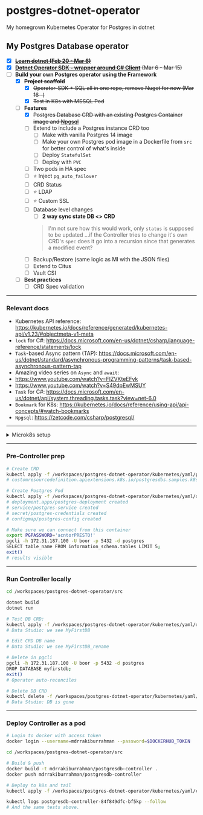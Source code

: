 ﻿# postgres-dotnet-operator

My homegrown Kubernetes Operator for Postgres in dotnet

## My Postgres Database operator
- [x]  ~~[**Learn dotnet (Feb 20 - Mar 6)**](https://github.com/mdrakiburrahman/exercism_dotnet)~~
- [x]  ~~[**Dotnet Operator SDK - wrapper around C# Client**](https://github.com/mdrakiburrahman/postgres-dotnet-operator/tree/main/src/OperatorSDK) (Mar 6 - Mar 15)~~
- [ ]  **Build your own Postgres operator using the Framework**
    - [x] ~~**Project scaffold**~~
        - [x] ~~Operator-SDK + SQL all in one repo, remove Nuget for now (Mar 16 -)~~
        - [x] ~~Test in K8s with MSSQL Pod~~
    - [ ]  **Features**
        - [X]  ~~Postgres Database CRD with an existing Postgres Container image and [Npgsql](https://www.nuget.org/packages/Npgsql/)~~
        - [ ]  Extend to include a Postgres instance CRD too
			- [ ] Make with vanilla Postgres 14 image
			- [ ] Make your own Postgres pod image in a Dockerfile from `src` for better control of what's inside
			- [ ] Deploy `StatefulSet` 
			- [ ] Deploy with `PVC`
		- [ ]  Two pods in HA spec
        - [ ]  ⭐ Inject `pg_auto_failover`
        - [ ]  CRD Status
		- [ ]  ⭐ LDAP
        - [ ]  ⭐ Custom SSL
        - [ ]  Database level changes
            - [ ]  **2 way sync state DB <> CRD**
			> I'm not sure how this would work, only `status` is supposed to be updated ...if the Controller tries to change it's own CRD's `spec` does it go into a recursion since that generates a modified event?
        - [ ]  Backup/Restore (same logic as MI with the JSON files)
        - [ ]  Extend to Citus
        - [ ]  Vault CSI
    - [ ]  **Best practices**
        - [ ]  CRD Spec validation

---

### Relevant docs

- Kubernetes API reference: https://kubernetes.io/docs/reference/generated/kubernetes-api/v1.23/#objectmeta-v1-meta
- `lock` for C#: https://docs.microsoft.com/en-us/dotnet/csharp/language-reference/statements/lock
- `Task`-based Async pattern (TAP): https://docs.microsoft.com/en-us/dotnet/standard/asynchronous-programming-patterns/task-based-asynchronous-pattern-tap
- Amazing video series on `Async` and `await`:
 - https://www.youtube.com/watch?v=FIZVKteEFyk 
 - https://www.youtube.com/watch?v=S49dpEwMSUY
- `Task` for C#: https://docs.microsoft.com/en-us/dotnet/api/system.threading.tasks.task?view=net-6.0
- `Bookmark` for K8s: https://kubernetes.io/docs/reference/using-api/api-concepts/#watch-bookmarks
- `Npgsql`: https://zetcode.com/csharp/postgresql/

---

<details>
  <summary>Microk8s setup</summary>
  
  	Run these in local **PowerShell in _Admin mode_** to spin up via Multipass:

	Run with Docker Desktop turned off so `microk8s-vm` has no trouble booting up

	**Multipass notes**
	* `Multipassd` is the main binary available here: C:\Program Files\Multipass\bin
	* Default VM files end up here: C:\Windows\System32\config\systemprofile\AppData\Roaming\multipassd


	```PowerShell
	# Delete old one (if any)
	multipass list
	multipass delete microk8s-vm
	multipass purge

	# Single node K8s cluster
	# Latest releases: https://microk8s.io/docs/release-notes
	microk8s install "--cpu=4" "--mem=6" "--disk=10" "--channel=1.22/stable" -y

	# Allow priveleged containers
	multipass shell microk8s-vm
	# This shells us in

	sudo bash -c 'echo "--allow-privileged" >> /var/snap/microk8s/current/args/kube-apiserver'

	exit # Exit out from Microk8s vm

	# Start microk8s
	microk8s status --wait-ready

	# Get IP address of node for MetalLB range
	microk8s kubectl get nodes -o wide
	# INTERNAL-IP
	# 172.31.187.91

	# Enable K8s features
	microk8s enable dns storage metallb ingress
	# Enter CIDR for MetalLB: 172.31.187.100-172.31.187.120
	# This must be in the same range as the VM above!

	# Access via kubectl in this container
	$DIR = "C:\Users\mdrrahman\Documents\GitHub\postgres-dotnet-operator\microk8s"
	microk8s config view > $DIR\config # Export kubeconfig
	```

	Now we go into our VSCode Container:

	```bash
	cd /workspaces/postgres-dotnet-operator
	rm -rf $HOME/.kube
	mkdir $HOME/.kube
	cp microk8s/config $HOME/.kube/config
	dos2unix $HOME/.kube/config
	cat $HOME/.kube/config

	# Check kubectl works
	kubectl get nodes
	# NAME          STATUS   ROLES    AGE   VERSION
	# microk8s-vm   Ready    <none>   29m   v1.22.6-3+7ab10db7034594
	```

</details>

---

### Pre-Controller prep

```bash
# Create CRD
kubectl apply -f /workspaces/postgres-dotnet-operator/kubernetes/yaml/postgresdb-crd.yaml
# customresourcedefinition.apiextensions.k8s.io/postgresdbs.samples.k8s-dotnet-controller-sdk created

# Create Postgres Pod
kubectl apply -f /workspaces/postgres-dotnet-operator/kubernetes/yaml/deployment.yaml
# deployment.apps/postgres-deployment created
# service/postgres-service created
# secret/postgres-credentials created
# configmap/postgres-config created

# Make sure we can connect from this container
export PGPASSWORD='acntorPRESTO!'
pgcli -h 172.31.187.100 -U boor -p 5432 -d postgres
SELECT table_name FROM information_schema.tables LIMIT 5;
exit()
# results visible
```

---

### Run Controller locally

```bash
cd /workspaces/postgres-dotnet-operator/src

dotnet build
dotnet run

# Test DB CRD:
kubectl apply -f /workspaces/postgres-dotnet-operator/kubernetes/yaml/db1.yaml
# Data Studio: we see MyFirstDB

# Edit CRD DB name
# Data Studio: we see MyFirstDB_rename

# Delete in pgcli
pgcli -h 172.31.187.100 -U boor -p 5432 -d postgres
DROP DATABASE myfirstdb;
exit()
# Operator auto-reconciles

# Delete DB CRD
kubectl delete -f /workspaces/postgres-dotnet-operator/kubernetes/yaml/db1.yaml
# Data Studio: DB is gone

```

---

### Deploy Controller as a pod

```bash
# Login to docker with access token
docker login --username=mdrrakiburrahman --password=$DOCKERHUB_TOKEN

cd /workspaces/postgres-dotnet-operator/src

# Build & push
docker build -t mdrrakiburrahman/postgresdb-controller .
docker push mdrrakiburrahman/postgresdb-controller

# Deploy to k8s and tail
kubectl apply -f /workspaces/postgres-dotnet-operator/kubernetes/yaml/controller-deployment.yaml

kubectl logs postgresdb-controller-84f849dfc-bf5kp --follow
# And the same tests above.

```
